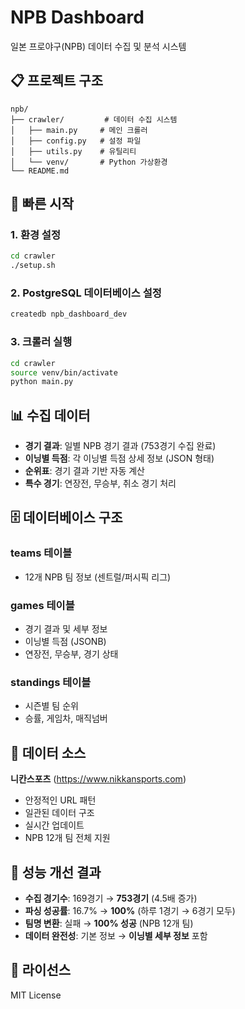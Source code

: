 # NPB Dashboard

일본 프로야구(NPB) 데이터 수집 및 분석 시스템

## 📋 프로젝트 구조

```
npb/
├── crawler/         # 데이터 수집 시스템
│   ├── main.py     # 메인 크롤러
│   ├── config.py   # 설정 파일
│   ├── utils.py    # 유틸리티
│   └── venv/       # Python 가상환경
└── README.md
```

## 🚀 빠른 시작

### 1. 환경 설정
```bash
cd crawler
./setup.sh
```

### 2. PostgreSQL 데이터베이스 설정
```bash
createdb npb_dashboard_dev
```

### 3. 크롤러 실행
```bash
cd crawler
source venv/bin/activate
python main.py
```

## 📊 수집 데이터

- **경기 결과**: 일별 NPB 경기 결과 (753경기 수집 완료)
- **이닝별 득점**: 각 이닝별 득점 상세 정보 (JSON 형태)
- **순위표**: 경기 결과 기반 자동 계산
- **특수 경기**: 연장전, 무승부, 취소 경기 처리

## 🗄️ 데이터베이스 구조

### teams 테이블
- 12개 NPB 팀 정보 (센트럴/퍼시픽 리그)

### games 테이블
- 경기 결과 및 세부 정보
- 이닝별 득점 (JSONB)
- 연장전, 무승부, 경기 상태

### standings 테이블
- 시즌별 팀 순위
- 승률, 게임차, 매직넘버

## 🔗 데이터 소스

**니칸스포츠** (https://www.nikkansports.com)
- 안정적인 URL 패턴
- 일관된 데이터 구조
- 실시간 업데이트
- NPB 12개 팀 전체 지원

## 🚀 성능 개선 결과

- **수집 경기수**: 169경기 → **753경기** (4.5배 증가)
- **파싱 성공률**: 16.7% → **100%** (하루 1경기 → 6경기 모두)
- **팀명 변환**: 실패 → **100% 성공** (NPB 12개 팀)
- **데이터 완전성**: 기본 정보 → **이닝별 세부 정보** 포함

## 📝 라이선스

MIT License